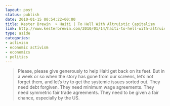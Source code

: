 ```yaml
---
layout: post
status: publish
date: 2010-01-15 00:54:22+00:00
title: Kester Brewin  » Haiti | To Hell With Altruistic Capitalism
link: http://www.kesterbrewin.com/2010/01/14/haiti-to-hell-with-altruistic-capitalism/
type: aside
categories:
- activism
- economic activism
- economics
- politics
---
```


> Please, please give generously to help Haiti get back on its feet. But in a week or so when the story has gone from our screens, let’s not forget them, and let’s try to get the systemic issues sorted out. They need debt forgiven. They need minimum wage agreements. They need symmetric fair trade agreements. They need to be given a fair chance, especially by the US.

